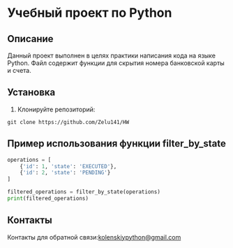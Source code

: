 # Учебный проект по Python
## Описание

Данный проект выполнен в целях практики написания кода на языке Python. Файл содержит функции для скрытия номера банковской карты и счета.

## Установка

1. Клонируйте репозиторий:
```
git clone https://github.com/Zelu141/HW
```
## Пример использования функции filter_by_state
```python
operations = [
    {'id': 1, 'state': 'EXECUTED'},
    {'id': 2, 'state': 'PENDING'}
]

filtered_operations = filter_by_state(operations)
print(filtered_operations)
```

## Контакты
Контакты для обратной связи:[kolenskiypython@gmail.com](mailto:kolenskiypython@gmail.com)

